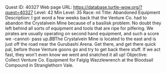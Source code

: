Quest ID: 40327
Web page URL: https://database.turtle-wow.org/?quest=40327
Level: 42
Min Level: 35
Race: nil
Title: Abandoned Equipment
Description: I got word a few weeks back that the Venture Co. had to abandon the Crystalvein Mine because of a basilisk problem. No doubt they left behind all sorts of equipment and tools that are ripe for pilfering. We pirates are usually operating on second hand equipment, and such a score we -cannot- pass up.$B$BThe Crystalvein Mine is located to the east and is just off the road near the Gurubashi Arena. Get there, and get there quick pal, before those Venture goons go and try to get back there stuff. If we act fast, they won't even know we went and snatched it all up!
Objective: Collect Venture Co. Equipment for Falgig Wazzlewrench at the Bloodsail Compound in Stranglethorn Vale.

